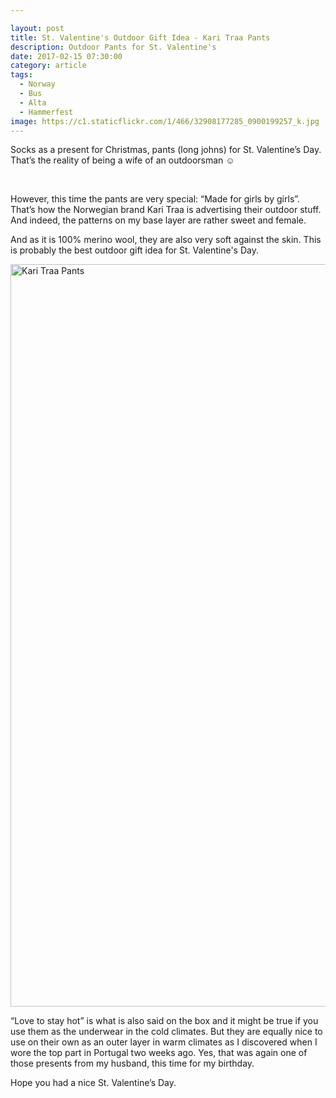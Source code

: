 ```yaml
---

layout: post
title: St. Valentine's Outdoor Gift Idea - Kari Traa Pants
description: Outdoor Pants for St. Valentine's
date: 2017-02-15 07:30:00
category: article
tags:
  - Norway
  - Bus
  - Alta
  - Hammerfest
image: https://c1.staticflickr.com/1/466/32908177285_0900199257_k.jpg
---
```


<div class="container-fluid">
<div class="row">
<div class="col-md-9" style="padding-left: 0 !important;">
<p>
Socks as a present for Christmas, pants (long johns) for St. Valentine’s Day. That’s the reality of being a wife of an outdoorsman ☺
</p>
</div>
<div class="col-md-3">
 <script type="text/javascript" src="//www.avantlink.com/link.php?ml=220479&amp;p=125311&amp;pw=150351&amp;open=_blank"></script>
</div>
</div>
</div>

<amp-img src="https://c1.staticflickr.com/1/466/32908177285_0900199257_k.jpg" layout="responsive" width="2048" height="1536" alt="Kari Traa"></amp-img>
<br>
<!--more-->

However, this time the pants are very special: “Made for girls by girls”. That’s how the Norwegian brand Kari Traa is advertising their outdoor stuff. And indeed, the patterns on my base layer are rather sweet and female.

And as it is 100% merino wool, they are also very soft against the skin. This is probably the best outdoor gift idea for St. Valentine's Day.

<a data-flickr-embed="true"  href="https://www.flickr.com/photos/90204224@N07/32093413153/in/dateposted-public/" title="Kari Traa Marta"><img src="https://c1.staticflickr.com/4/3856/32093413153_79ee4e9442_k.jpg" width="2048" height="1188" alt="Kari Traa Pants"></a><script async src="//embedr.flickr.com/assets/client-code.js" charset="utf-8"></script>

“Love to stay hot” is what is also said on the box and it might be true if you use them as the underwear in the cold climates. But they are equally nice to use on their own as an outer layer in warm climates as I discovered when I wore the top part in Portugal two weeks ago. Yes, that was again one of those presents from my husband, this time for my birthday.

Hope you had a nice St. Valentine’s Day.

<br>
<script src="//z-na.amazon-adsystem.com/widgets/onejs?MarketPlace=US&adInstanceId=cc781bfd-577f-4efb-9da6-75cb9fc7d1c2"></script>
